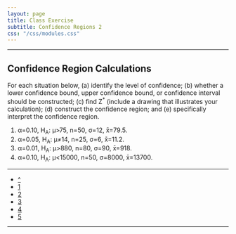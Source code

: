 ```yaml
---
layout: page
title: Class Exercise
subtitle: Confidence Regions 2
css: "/css/modules.css"
---
```


----

## Confidence Region Calculations

For each situation below, (a) identify the level of confidence; (b) whether a lower confidence bound, upper confidence bound, or confidence interval should be constructed; (c) find Z<sup>*</sup> (include a drawing that illustrates your calculation); (d) construct the confidence region; and (e) specifically interpret the confidence region.

1. &alpha;=0.10, H<sub>A</sub>: &mu;>75, n=50, &sigma;=12, x&#772;=79.5.
1. &alpha;=0.05, H<sub>A</sub>: &mu;&#8800;14, n=25, &sigma;=6, x&#772;=11.2.
1. &alpha;=0.01, H<sub>A</sub>: &mu;>880, n=80, &sigma;=90, x&#772;=918.
1. &alpha;=0.10, H<sub>A</sub>: &mu;<15000, n=50, &sigma;=8000, x&#772;=13700.

----

<div class="text-center">
<ul class="pagination pagination-lg">
  <li><a href="ConfRegions.html">^</a></li>
  <li><a href="ConfRegions_CE1.html">1</a></li>
  <li class="active"><a href="#">2</a></li>
  <li><a href="ConfRegions_CE3.html">3</a></li>
  <li><a href="ConfRegions_CE4.html">4</a></li>
  <li><a href="ConfRegions_CE5.html">5</a></li>
</ul>
</div>

----
